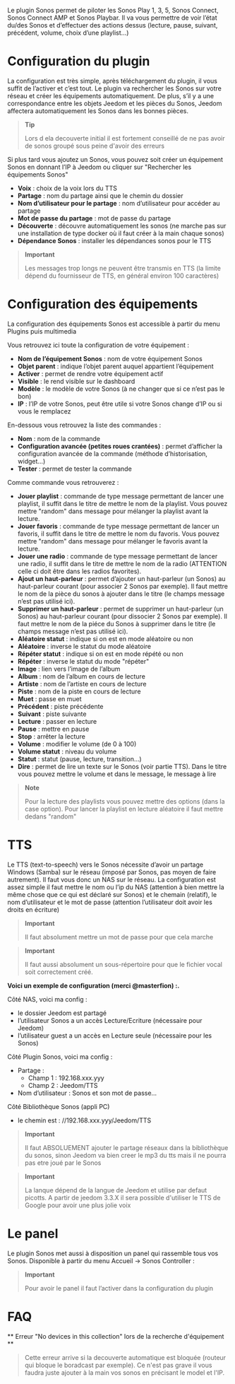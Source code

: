 Le plugin Sonos permet de piloter les Sonos Play 1, 3, 5, Sonos Connect,
Sonos Connect AMP et Sonos Playbar. Il va vous permettre de voir l’état
du/des Sonos et d’effectuer des actions dessus (lecture, pause, suivant,
précédent, volume, choix d’une playlist…​)

# Configuration du plugin

La configuration est très simple, après téléchargement du plugin, il
vous suffit de l’activer et c’est tout. Le plugin va rechercher les
Sonos sur votre réseau et créer les équipements automatiquement. De
plus, s’il y a une correspondance entre les objets Jeedom et les pièces
du Sonos, Jeedom affectera automatiquement les Sonos dans les bonnes
pièces.

> **Tip**
>
> Lors d ela decouverte initial il est fortement conseillé de ne pas avoir de sonos groupé sous peine d'avoir des erreurs

Si plus tard vous ajoutez un Sonos, vous pouvez soit créer un équipement
Sonos en donnant l’IP à Jeedom ou cliquer sur "Rechercher les
équipements Sonos"

-   **Voix** : choix de la voix lors du TTS
-   **Partage** : nom du partage ainsi que le chemin du dossier
-   **Nom d’utilisateur pour le partage** : nom d’utilisateur pour
    accéder au partage
-   **Mot de passe du partage** : mot de passe du partage
-   **Découverte** : découvre automatiquement les sonos (ne marche pas
    sur une installation de type docker où il faut créer à la main
    chaque sonos)
-   **Dépendance Sonos** : installer les dépendances sonos pour le TTS

> **Important**
>
> Les messages trop longs ne peuvent être transmis en TTS (la limite
> dépend du fournisseur de TTS, en général environ 100 caractères)

# Configuration des équipements

La configuration des équipements Sonos est accessible à partir du menu
Plugins puis multimedia

Vous retrouvez ici toute la configuration de votre équipement :

-   **Nom de l’équipement Sonos** : nom de votre équipement Sonos
-   **Objet parent** : indique l’objet parent auquel appartient
    l’équipement
-   **Activer** : permet de rendre votre équipement actif
-   **Visible** : le rend visible sur le dashboard
-   **Modèle** : le modèle de votre Sonos (à ne changer que si ce n’est
    pas le bon)
-   **IP** : l’IP de votre Sonos, peut être utile si votre Sonos change
    d’IP ou si vous le remplacez

En-dessous vous retrouvez la liste des commandes :

-   **Nom** : nom de la commande
-   **Configuration avancée (petites roues crantées)** : permet
    d’afficher la configuration avancée de la commande (méthode
    d’historisation, widget…​)
-   **Tester** : permet de tester la commande

Comme commande vous retrouverez :

-   **Jouer playlist** : commande de type message permettant de lancer
    une playlist, il suffit dans le titre de mettre le nom de
    la playlist. Vous pouvez mettre "random" dans message pour mélanger
    la playlist avant la lecture.
-   **Jouer favoris** :  commande de type message permettant de lancer
    un favoris, il suffit dans le titre de mettre le nom du favoris. Vous
    pouvez mettre "random" dans message pour mélanger le favoris avant la lecture.
-   **Jouer une radio** : commande de type message permettant de lancer
    une radio, il suffit dans le titre de mettre le nom de la radio
    (ATTENTION celle ci doit être dans les radios favorites).
-   **Ajout un haut-parleur** : permet d’ajouter un haut-parleur
    (un Sonos) au haut-parleur courant (pour associer 2 Sonos
    par exemple). Il faut mettre le nom de la pièce du sonos à ajouter
    dans le titre (le champs message n’est pas utilisé ici).
-   **Supprimer un haut-parleur** : permet de supprimer un haut-parleur
    (un Sonos) au haut-parleur courant (pour dissocier 2 Sonos
    par exemple). Il faut mettre le nom de la piéce du Sonos à supprimer
    dans le titre (le champs message n’est pas utilisé ici).
-   **Aléatoire statut** : indique si on est en mode aléatoire ou non
-   **Aléatoire** : inverse le statut du mode aléatoire
-   **Répéter statut** : indique si on est en mode répété ou non
-   **Répéter** : inverse le statut du mode "répéter"
-   **Image** : lien vers l’image de l’album
-   **Album** : nom de l’album en cours de lecture
-   **Artiste** : nom de l’artiste en cours de lecture
-   **Piste** : nom de la piste en cours de lecture
-   **Muet** : passe en muet
-   **Précédent** : piste précédente
-   **Suivant** : piste suivante
-   **Lecture** : passer en lecture
-   **Pause** : mettre en pause
-   **Stop** : arrêter la lecture
-   **Volume** : modifier le volume (de 0 à 100)
-   **Volume statut** : niveau du volume
-   **Statut** : statut (pause, lecture, transition…​)
-   **Dire** : permet de lire un texte sur le Sonos (voir partie TTS).
    Dans le titre vous pouvez mettre le volume et dans le message, le
    message à lire

> **Note**
>
> Pour la lecture des playlists vous pouvez mettre des options (dans la
> case option). Pour lancer la playlist en lecture aléatoire il faut
> mettre dedans "random"

# TTS

Le TTS (text-to-speech) vers le Sonos nécessite d’avoir un partage
Windows (Samba) sur le réseau (imposé par Sonos, pas moyen de faire
autrement). Il faut vous donc un NAS sur le réseau. La configuration est
assez simple il faut mettre le nom ou l’ip du NAS (attention à bien
mettre la même chose que ce qui est déclaré sur Sonos) et le chemain
(relatif), le nom d’utilisateur et le mot de passe (attention
l’utilisateur doit avoir les droits en écriture)

> **Important**
>
> Il faut absolument mettre un mot de passe pour que cela marche

> **Important**
>
> Il faut aussi absolument un sous-répertoire pour que le fichier vocal
> soit correctement créé.

**Voici un exemple de configuration (merci @masterfion) :.**

Côté NAS, voici ma config :

-   le dossier Jeedom est partagé
-   l’utilisateur Sonos a un accès Lecture/Ecriture (nécessaire
    pour Jeedom)
-   l’utilisateur guest a un accès en Lecture seule (nécessaire pour
    les Sonos)

Côté Plugin Sonos, voici ma config :

-   Partage :
    -   Champ 1 : 192.168.xxx.yyy
    -   Champ 2 : Jeedom/TTS
-   Nom d’utilisateur : Sonos et son mot de passe…​

Côté Bibliothèque Sonos (appli PC)
-   le chemin est : //192.168.xxx.yyy/Jeedom/TTS

> **Important**
>
> Il faut ABSOLUEMENT ajouter le partage réseaux dans la bibliothèque du sonos, sinon Jeedom va bien creer le mp3 du tts mais il ne pourra pas etre joué par le Sonos

> **Important**
>
> La lanque dépend de la langue de Jeedom et utilise par defaut picotts. A partir de jeedom 3.3.X il sera possible d'utiliser le TTS de Google pour avoir une plus jolie voix


# Le panel

Le plugin Sonos met aussi à disposition un panel qui rassemble tous vos
Sonos. Disponible à partir du menu Accueil → Sonos Controller :

> **Important**
>
> Pour avoir le panel il faut l’activer dans la configuration du plugin

# FAQ

** Erreur "No devices in this collection" lors de la recherche d'équipement **
>
> Cette erreur arrive si la decouverte automatique est bloquée (routeur qui bloque le boradcast par exemple). Ce n'est pas grave il vous faudra juste ajouter à la main vos sonos en précisant le model et l'IP.
